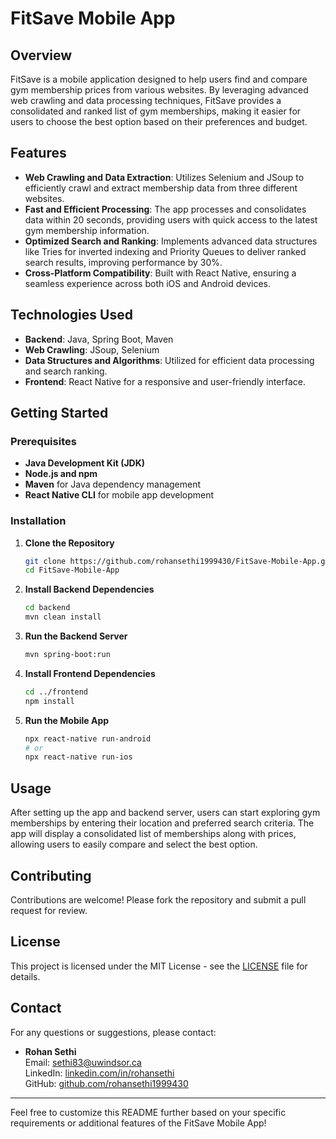 

# FitSave Mobile App

## Overview
FitSave is a mobile application designed to help users find and compare gym membership prices from various websites. By leveraging advanced web crawling and data processing techniques, FitSave provides a consolidated and ranked list of gym memberships, making it easier for users to choose the best option based on their preferences and budget.

## Features
- **Web Crawling and Data Extraction**: Utilizes Selenium and JSoup to efficiently crawl and extract membership data from three different websites.
- **Fast and Efficient Processing**: The app processes and consolidates data within 20 seconds, providing users with quick access to the latest gym membership information.
- **Optimized Search and Ranking**: Implements advanced data structures like Tries for inverted indexing and Priority Queues to deliver ranked search results, improving performance by 30%.
- **Cross-Platform Compatibility**: Built with React Native, ensuring a seamless experience across both iOS and Android devices.

## Technologies Used
- **Backend**: Java, Spring Boot, Maven
- **Web Crawling**: JSoup, Selenium
- **Data Structures and Algorithms**: Utilized for efficient data processing and search ranking.
- **Frontend**: React Native for a responsive and user-friendly interface.

## Getting Started

### Prerequisites
- **Java Development Kit (JDK)**
- **Node.js and npm**
- **Maven** for Java dependency management
- **React Native CLI** for mobile app development

### Installation

1. **Clone the Repository**
   ```bash
   git clone https://github.com/rohansethi1999430/FitSave-Mobile-App.git
   cd FitSave-Mobile-App
   ```

2. **Install Backend Dependencies**
   ```bash
   cd backend
   mvn clean install
   ```

3. **Run the Backend Server**
   ```bash
   mvn spring-boot:run
   ```

4. **Install Frontend Dependencies**
   ```bash
   cd ../frontend
   npm install
   ```

5. **Run the Mobile App**
   ```bash
   npx react-native run-android
   # or
   npx react-native run-ios
   ```

## Usage
After setting up the app and backend server, users can start exploring gym memberships by entering their location and preferred search criteria. The app will display a consolidated list of memberships along with prices, allowing users to easily compare and select the best option.

## Contributing
Contributions are welcome! Please fork the repository and submit a pull request for review.

## License
This project is licensed under the MIT License - see the [LICENSE](LICENSE) file for details.

## Contact
For any questions or suggestions, please contact:

- **Rohan Sethi**  
  Email: [sethi83@uwindsor.ca](mailto:sethi83@uwindsor.ca)  
  LinkedIn: [linkedin.com/in/rohansethi](https://linkedin.com/in/rohansethi)  
  GitHub: [github.com/rohansethi1999430](https://github.com/rohansethi1999430)

---

Feel free to customize this README further based on your specific requirements or additional features of the FitSave Mobile App!
